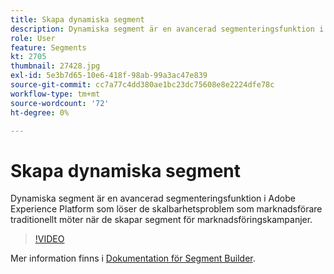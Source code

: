 ```yaml
---
title: Skapa dynamiska segment
description: Dynamiska segment är en avancerad segmenteringsfunktion i Adobe Experience Platform som löser de skalbarhetsproblem som marknadsförare traditionellt möter när de skapar segment för marknadsföringskampanjer.
role: User
feature: Segments
kt: 2705
thumbnail: 27428.jpg
exl-id: 5e3b7d65-10e6-418f-98ab-99a3ac47e839
source-git-commit: cc7a77c4dd380ae1bc23dc75608e8e2224dfe78c
workflow-type: tm+mt
source-wordcount: '72'
ht-degree: 0%

---
```


# Skapa dynamiska segment

Dynamiska segment är en avancerad segmenteringsfunktion i Adobe Experience Platform som löser de skalbarhetsproblem som marknadsförare traditionellt möter när de skapar segment för marknadsföringskampanjer.

>[!VIDEO](https://video.tv.adobe.com/v/27428?quality=12&learn=on)

Mer information finns i [Dokumentation för Segment Builder](https://experienceleague.adobe.com/docs/experience-platform/segmentation/ui/segment-builder.html).
